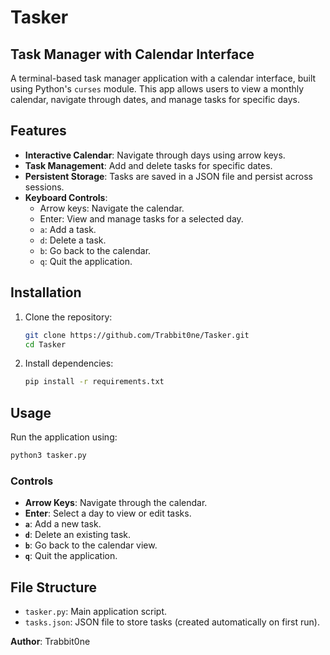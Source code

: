 # Tasker
## Task Manager with Calendar Interface

A terminal-based task manager application with a calendar interface, built using Python's `curses` module. This app allows users to view a monthly calendar, navigate through dates, and manage tasks for specific days.

## Features

- **Interactive Calendar**: Navigate through days using arrow keys.
- **Task Management**: Add and delete tasks for specific dates.
- **Persistent Storage**: Tasks are saved in a JSON file and persist across sessions.
- **Keyboard Controls**:
  - Arrow keys: Navigate the calendar.
  - Enter: View and manage tasks for a selected day.
  - `a`: Add a task.
  - `d`: Delete a task.
  - `b`: Go back to the calendar.
  - `q`: Quit the application.

## Installation

1. Clone the repository:
   ```bash
   git clone https://github.com/Trabbit0ne/Tasker.git
   cd Tasker
   ```

2. Install dependencies:
   ```bash
   pip install -r requirements.txt
   ```

## Usage

Run the application using:
```bash
python3 tasker.py
```

### Controls
- **Arrow Keys**: Navigate through the calendar.
- **Enter**: Select a day to view or edit tasks.
- **`a`**: Add a new task.
- **`d`**: Delete an existing task.
- **`b`**: Go back to the calendar view.
- **`q`**: Quit the application.

## File Structure

- `tasker.py`: Main application script.
- `tasks.json`: JSON file to store tasks (created automatically on first run).

**Author**: Trabbit0ne
